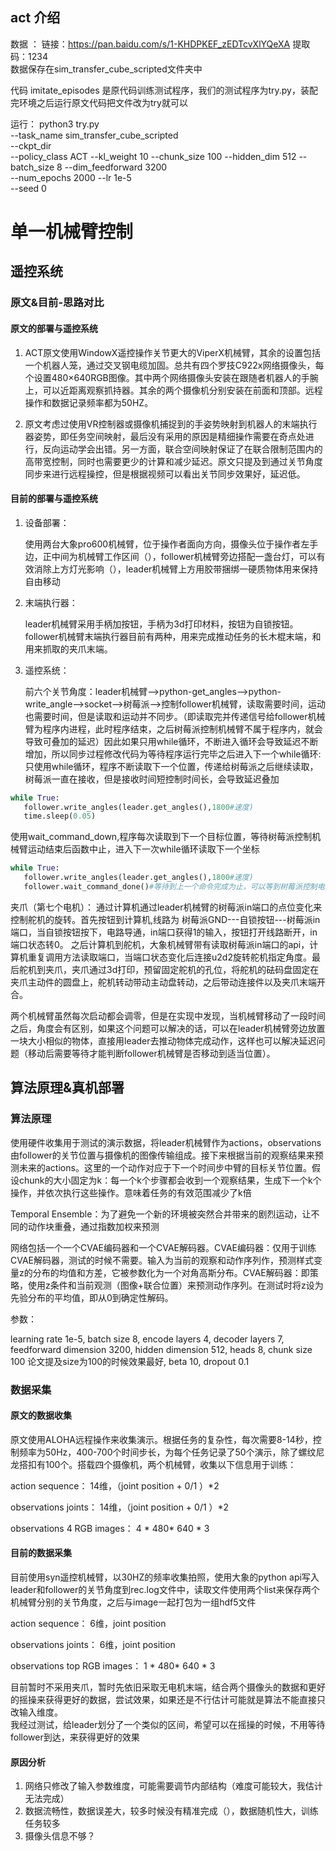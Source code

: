 
## act 介绍
数据 ： 链接：https://pan.baidu.com/s/1-KHDPKEF_zEDTcvXlYQeXA 
提取码：1234\
数据保存在sim_transfer_cube_scripted文件夹中

代码 imitate_episodes 是原代码训练测试程序，我们的测试程序为try.py，装配完环境之后运行原文代码把文件改为try就可以

运行：
python3 try.py \
--task_name sim_transfer_cube_scripted \
--ckpt_dir <ckpt dir> \
--policy_class ACT --kl_weight 10 --chunk_size 100 --hidden_dim 512 --batch_size 8 --dim_feedforward 3200 \
--num_epochs 2000  --lr 1e-5 \
--seed 0
# 单一机械臂控制
## 遥控系统 
### 原文&目前-思路对比
#### 原文的部署与遥控系统
1. ACT原文使用WindowX遥控操作关节更大的ViperX机械臂，其余的设置包括一个机器人笼，通过交叉钢电缆加固。总共有四个罗技C922x网络摄像头，每个设置480×640RGB图像。其中两个网络摄像头安装在跟随者机器人的手腕上，可以近距离观察抓持器。其余的两个摄像机分别安装在前面和顶部。远程操作和数据记录频率都为50HZ。

2. 原文考虑过使用VR控制器或摄像机捕捉到的手姿势映射到机器人的末端执行器姿势，即任务空间映射，最后没有采用的原因是精细操作需要在奇点处进行，反向运动学会出错。另一方面，联合空间映射保证了在联合限制范围内的高带宽控制，同时也需要更少的计算和减少延迟。原文只提及到通过关节角度同步来进行远程操控，但是根据视频可以看出关节同步效果好，延迟低。
#### 目前的部署与遥控系统
1. 设备部署：
   
    使用两台大象pro600机械臂，位于操作者面向方向，摄像头位于操作者左手边，正中间为机械臂工作区间（），follower机械臂旁边搭配一盏台灯，可以有效消除上方灯光影响（），leader机械臂上方用胶带捆绑一硬质物体用来保持自由移动
2. 末端执行器：
   
   leader机械臂采用手柄加按钮，手柄为3d打印材料，按钮为自锁按钮。follower机械臂末端执行器目前有两种，用来完成推动任务的长木棍末端，和用来抓取的夹爪末端。
   
3. 遥控系统：
   
   前六个关节角度：leader机械臂-->python-get_angles-->python-write_angle-->socket-->树莓派-->控制follower机械臂，读取需要时间，运动也需要时间，但是读取和运动并不同步。（即读取完并传递信号给follower机械臂为程序内进程，此时程序结束，之后树莓派控制机械臂不属于程序内，就会导致可叠加的延迟）因此如果只用while循环，不断进入循环会导致延迟不断增加，所以同步过程修改代码为等待程序运行完毕之后进入下一个while循环: \
只使用while循环，程序不断读取下一个位置，传递给树莓派之后继续读取，树莓派一直在接收，但是接收时间短控制时间长，会导致延迟叠加
```python
while True: 
   follower.write_angles(leader.get_angles(),1800#速度) 
   time.sleep(0.05)
```
使用wait_command_down,程序每次读取到下一个目标位置，等待树莓派控制机械臂运动结束后函数中止，进入下一次while循环读取下一个坐标
```python
while True: 
   follower.write_angles(leader.get_angles(),1800#速度) 
   follower.wait_command_done()#等待到上一个命令完成为止，可以等到树莓派控制电机运动完毕
```
   夹爪（第七个电机）： 通过计算机通过leader机械臂的树莓派in端口的点位变化来控制舵机的旋转。首先按钮到计算机,线路为 树莓派GND---自锁按钮---树莓派in端口，当自锁按钮按下，电路导通，in端口获得1的输入，按钮打开线路断开，in端口状态转0。 之后计算机到舵机，大象机械臂带有读取树莓派in端口的api，计算机重复调用方法读取端口，当端口状态变化后连接u2d2旋转舵机指定角度。最后舵机到夹爪，夹爪通过3d打印，预留固定舵机的孔位，将舵机的砝码盘固定在夹爪主动件的圆盘上，舵机转动带动主动盘转动，之后带动连接件以及夹爪末端开合。

两个机械臂虽然每次启动都会调零，但是在实现中发现，当机械臂移动了一段时间之后，角度会有区别，如果这个问题可以解决的话，可以在leader机械臂旁边放置一块大小相似的物体，直接用leader去推动物体完成动作，这样也可以解决延迟问题（移动后需要等待才能判断follower机械臂是否移动到适当位置）。

## 算法原理&真机部署
### 算法原理
使用硬件收集用于测试的演示数据，将leader机械臂作为actions，observations由follower的关节位置与摄像机的图像传输组成。接下来根据当前的观察结果来预测未来的actions。这里的一个动作对应于下一个时间步中臂的目标关节位置。假设chunk的大小固定为k：每一个k个步骤都会收到一个观察结果，生成下一个k个操作，并依次执行这些操作。意味着任务的有效范围减少了k倍

Temporal Ensemble：为了避免一个新的环境被突然合并带来的剧烈运动，让不同的动作块重叠，通过指数加权来预测

网络包括一个一个CVAE编码器和一个CVAE解码器。CVAE编码器：仅用于训练CVAE解码器，测试的时候不需要。输入为当前的观察和动作序列作，预测样式变量z的分布的均值和方差，它被参数化为一个对角高斯分布。CVAE解码器：即策略，使用z条件和当前观测（图像+联合位置）来预测动作序列。在测试时将z设为先验分布的平均值，即从0到确定性解码。

参数：

learning rate 1e-5, batch size 8, encode layers 4, decoder layers 7, feedforward dimension 3200, hidden dimension 512, heads 8, chunk size 100 论文提及size为100的时候效果最好, beta 10, dropout 0.1
### 数据采集
#### 原文的数据收集
原文使用ALOHA远程操作来收集演示。根据任务的复杂性，每次需要8-14秒，控制频率为50Hz，400-700个时间步长，为每个任务记录了50个演示，除了螺纹尼龙搭扣有100个。搭载四个摄像机，两个机械臂，收集以下信息用于训练：

action sequence： 14维，（joint position + 0/1 ）*2

observations joints： 14维，（joint position + 0/1 ）*2

observations 4 RGB images： 4 * 480* 640 * 3
#### 目前的数据采集
目前使用syn遥控机械臂，以30HZ的频率收集拍照，使用大象的python api写入leader和follower的关节角度到rec.log文件中，读取文件使用两个list来保存两个机械臂分别的关节角度，之后与image一起打包为一组hdf5文件

action sequence： 6维，joint position

observations joints： 6维，joint position

observations top RGB images： 1 * 480* 640 * 3

目前暂时不采用夹爪，暂时先依旧采取无电机末端，结合两个摄像头的数据和更好的摇操来获得更好的数据，尝试效果，如果还是不行估计可能就是算法不能直接只改输入维度。\
我经过测试，给leader划分了一个类似的区间，希望可以在摇操的时候，不用等待follower到达，来获得更好的效果

#### 原因分析
1. 网络只修改了输入参数维度，可能需要调节内部结构（难度可能较大，我估计无法完成）
2. 数据流畅性，数据误差大，较多时候没有精准完成（），数据随机性大，训练任务较多
3. 摄像头信息不够？


